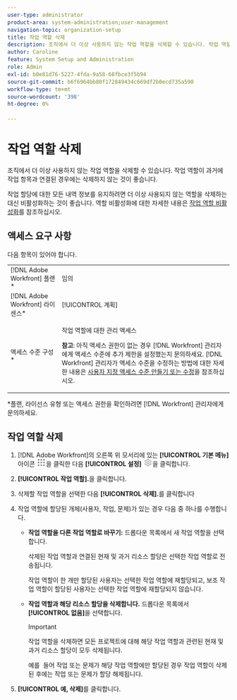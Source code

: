 ```yaml
---
user-type: administrator
product-area: system-administration;user-management
navigation-topic: organization-setup
title: 작업 역할 삭제
description: 조직에서 더 이상 사용하지 않는 작업 역할을 삭제할 수 있습니다. 작업 역할이 과거에 작업 항목과 연결된 경우에는 삭제하지 않는 것이 좋습니다. 작업 할당에 대한 모든 내역 정보를 유지하려면 더 이상 사용되지 않는 역할을 삭제하는 대신 비활성화하는 것이 좋습니다. 역할 비활성화에 대한 자세한 내용은 작업 역할 비활성화를 참조하십시오.
author: Caroline
feature: System Setup and Administration
role: Admin
exl-id: b0e81d76-5227-4fda-9a58-68fbce3f5b94
source-git-commit: b6f6964bb80f172849434c669df2b0ecd735a590
workflow-type: tm+mt
source-wordcount: '398'
ht-degree: 0%

---
```


# 작업 역할 삭제

조직에서 더 이상 사용하지 않는 작업 역할을 삭제할 수 있습니다. 작업 역할이 과거에 작업 항목과 연결된 경우에는 삭제하지 않는 것이 좋습니다.

작업 할당에 대한 모든 내역 정보를 유지하려면 더 이상 사용되지 않는 역할을 삭제하는 대신 비활성화하는 것이 좋습니다. 역할 비활성화에 대한 자세한 내용은 [작업 역할 비활성화](../../../administration-and-setup/set-up-workfront/organizational-setup/deactivate-job-roles.md)를 참조하십시오.

## 액세스 요구 사항

다음 항목이 있어야 합니다.

<table style="table-layout:auto"> 
 <col> 
 <col> 
 <tbody> 
  <tr> 
   <td role="rowheader">[!DNL Adobe Workfront] 플랜*</td> 
   <td> <p>임의 </p> </td> 
  </tr> 
  <tr> 
   <td role="rowheader">[!DNL Adobe Workfront] 라이센스*</td> 
   <td>[!UICONTROL 계획]</td> 
  </tr> 
  <tr> 
   <td role="rowheader">액세스 수준 구성*</td> 
   <td> <p>작업 역할에 대한 관리 액세스</p> <p><b>참고</b>: 아직 액세스 권한이 없는 경우 [!DNL Workfront] 관리자에게 액세스 수준에 추가 제한을 설정했는지 문의하세요. [!DNL Workfront] 관리자가 액세스 수준을 수정하는 방법에 대한 자세한 내용은 <a href="../../../administration-and-setup/add-users/configure-and-grant-access/create-modify-access-levels.md" class="MCXref xref">사용자 지정 액세스 수준 만들기 또는 수정</a>을 참조하십시오.</p> </td> 
  </tr> 
 </tbody> 
</table>

&#42;플랜, 라이선스 유형 또는 액세스 권한을 확인하려면 [!DNL Workfront] 관리자에게 문의하세요.

## 작업 역할 삭제

<!--
<p data-mc-conditions="QuicksilverOrClassic.Draft mode">(NOTE: this moved from create and manage job roles)</p>
-->

1. [!DNL Adobe Workfront]의 오른쪽 위 모서리에 있는 **[!UICONTROL 기본 메뉴]** 아이콘 ![](assets/main-menu-icon.png)을 클릭한 다음 **[!UICONTROL 설정]** ![](assets/gear-icon-settings.png)을 클릭합니다.

1. **[!UICONTROL 작업 역할].**&#x200B;을 클릭합니다.
1. 삭제할 작업 역할을 선택한 다음 **[!UICONTROL 삭제].**&#x200B;를 클릭합니다
1. 작업 역할에 할당된 개체(사용자, 작업, 문제)가 있는 경우 다음 중 하나를 수행합니다.

   * **작업 역할을 다른 작업 역할로 바꾸기:** 드롭다운 목록에서 새 작업 역할을 선택합니다.

     삭제된 작업 역할과 연결된 현재 및 과거 리소스 할당은 선택한 작업 역할로 전송됩니다.

     작업 역할이 한 개만 할당된 사용자는 선택한 작업 역할에 재할당되고, 보조 작업 역할이 할당된 사용자는 선택한 작업 역할에 재할당되지 않습니다.

   * **작업 역할과 해당 리소스 할당을 삭제합니다.** 드롭다운 목록에서 **[!UICONTROL 없음]**&#x200B;을 선택합니다.

     >[!IMPORTANT]
     >
     >작업 역할을 삭제하면 모든 프로젝트에 대해 해당 작업 역할과 관련된 현재 및 과거 리소스 할당이 모두 삭제됩니다.

     예를 &#x200B; 들어 작업 또는 문제가 해당 작업 역할에만 할당된 경우 작업 역할이 삭제된 후에는 작업 또는 문제가 할당 해제됩니다.

1. **[!UICONTROL 예, 삭제]**&#x200B;를 클릭합니다.

